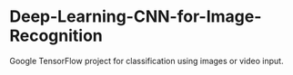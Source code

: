 # Deep-Learning-CNN-for-Image-Recognition
Google TensorFlow project for classification using images or video input. 

